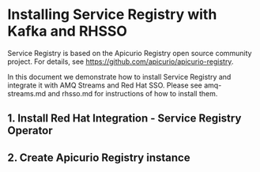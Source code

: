 # Installing Service Registry with Kafka and RHSSO

Service Registry is based on the Apicurio Registry open source community project. For details, see https://github.com/apicurio/apicurio-registry.

In this document we demonstrate how to install Service Registry and integrate it with AMQ Streams and Red Hat SSO. Please see amq-streams.md and rhsso.md for instructions of how to install them.

## 1. Install Red Hat Integration - Service Registry Operator


## 2. Create Apicurio Registry instance





